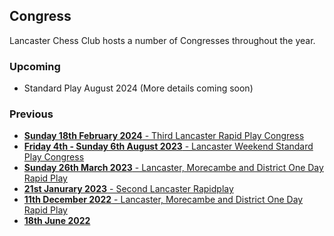 ## Congress

Lancaster Chess Club hosts a number of Congresses throughout the year.

### Upcoming
- Standard Play August 2024 (More details coming soon)

### Previous
- [**Sunday 18th February 2024** - Third Lancaster Rapid Play Congress](/congress/20240218.html)
- [**Friday 4th - Sunday 6th August 2023** - Lancaster Weekend Standard Play Congress](/congress/20230804.html)
- [**Sunday 26th March 2023** - Lancaster, Morecambe and District One Day Rapid Play](/congress/20230326.html)
- [**21st Janurary 2023** - Second Lancaster Rapidplay](/congress/20230121.html)
- [**11th December 2022** - Lancaster, Morecambe and District One Day Rapid Play](/congress/20221211.html)
- [**18th June 2022**](/congress-20220618.html)
